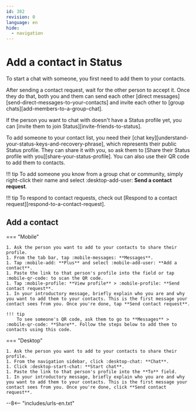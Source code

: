 ```yaml
---
id: 382
revision: 0
language: en
hide:
  - navigation
---
```


# Add a contact in Status

To start a chat with someone, you first need to add them to your contacts.

After sending a contact request, wait for the other person to accept it. Once they do that, both you and them can send each other [direct messages][send-direct-messages-to-your-contacts] and invite each other to [group chats][add-members-to-a-group-chat].

If the person you want to chat with doesn't have a Status profile yet, you can [invite them to join Status][invite-friends-to-status].

To add someone to your contact list, you need their [chat key][understand-your-status-keys-and-recovery-phrase], which represents their public Status profile. They can share it with you, so ask them to [Share their Status profile with you][share-your-status-profile]. You can also use their QR code to add them to contacts.

!!! tip
    To add someone you know from a group chat or community, simply right-click their name and select :desktop-add-user: **Send a contact request**.

!!! tip
    To respond to contact requests, check out [Respond to a contact request][respond-to-a-contact-request].

## Add a contact

=== "Mobile"

    1. Ask the person you want to add to your contacts to share their profile. 
    1. From the tab bar, tap :mobile-messages: **Messages**.
    1. Tap :mobile-add: **Plus** and select :mobile-add-user: **Add a contact**.
    1. Paste the link to that person's profile into the field or tap :mobile-qr-code: to scan the QR code.
    1. Tap :mobile-profile: **View profile** > :mobile-profile: **Send contact request**.
    1. In your introductory message, briefly explain who you are and why you want to add them to your contacts. This is the first message your contact sees from you. Once you're done, tap **Send contact request**.

    !!! tip
        To see someone's QR code, ask them to go to **Messages** > :mobile-qr-code: **Share**. Follow the steps below to add them to contacts using this code.


=== "Desktop"

    1. Ask the person you want to add to your contacts to share their profile. 
    1. From the navigation sidebar, click :desktop-chat: **Chat**.
    1. Click :desktop-start-chat: **Start chat**.
    1. Paste the link to that person's profile into the **To** field.
    1. In your introductory message, briefly explain who you are and why you want to add them to your contacts. This is the first message your contact sees from you. Once you're done, click **Send contact request**.

--8<-- "includes/urls-en.txt"

